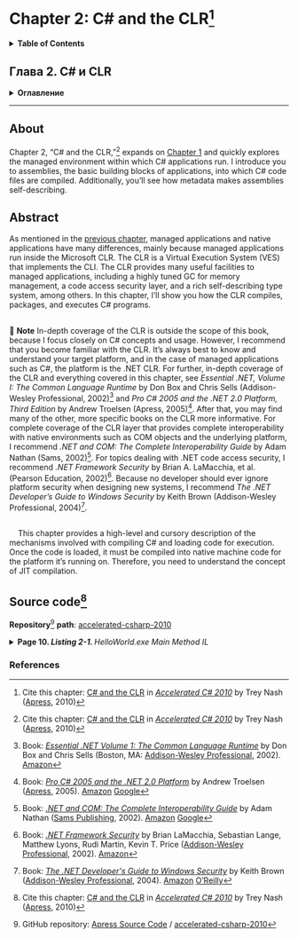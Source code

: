 # Chapter 2: C# and the CLR[^1]
<details>
  <summary><b>Table of Contents</b></summary>

- The JIT Compiler in the CLR
- Assemblies and the Assembly Loader
  * Minimizing the Working Set of the Application
  * Naming Assemblies
  * Loading Assemblies
- Metadata
- Cross-Language Compatibility
- Summary
</details>

## Глава 2. C# и CLR
<details>
  <summary><b>Оглавление</b></summary>

- JIT-компилятор и CLR
- Сборки и загрузчик сборок
  * Минимизация рабочего набора приложения
  * Назначение сборкам имён
  * Загрузка сборок
- Метаданные
- Совместимость между языками
- Резюме
</details>

---
## About
Chapter 2, “C# and the CLR,”[^1] expands on [Chapter 1](../1-c%23-preview/) and quickly explores the managed environment 
within which C# applications run. I introduce you to assemblies, the basic building blocks of 
applications, into which C# code files are compiled. Additionally, you’ll see how metadata makes 
assemblies self-describing.

## Abstract
As mentioned in the [previous chapter](../1-c%23-preview/), managed applications and native applications have many 
differences, mainly because managed applications run inside the Microsoft CLR. The CLR is a Virtual 
Execution System (VES) that implements the CLI. The CLR provides many useful facilities to managed 
applications, including a highly tuned GC for memory management, a code access security layer, and a 
rich self-describing type system, among others. In this chapter, I’ll show you how the CLR compiles, 
packages, and executes C# programs.

##
:notebook: **Note** In-depth coverage of the CLR is outside the scope of this book, because I focus closely on C# concepts 
and usage. However, I recommend that you become familiar with the CLR. It’s always best to know and 
understand your target platform, and in the case of managed applications such as C#, the platform is the .NET 
CLR. For further, in-depth coverage of the CLR and everything covered in this chapter, see _Essential .NET, Volume 
I: The Common Language Runtime_ by Don Box and Chris Sells (Addison-Wesley Professional, 2002)[^2] and _Pro C# 
2005 and the .NET 2.0 Platform, Third Edition_ by Andrew Troelsen (Apress, 2005)[^3]. After that, you may find many of 
the other, more specific books on the CLR more informative. For complete coverage of the CLR layer that provides 
complete interoperability with native environments such as COM objects and the underlying platform, I recommend 
_.NET and COM: The Complete Interoperability Guide_ by Adam Nathan (Sams, 2002)[^4]. For topics dealing with .NET 
code access security, I recommend _.NET Framework Security_ by Brian A. LaMacchia, et al. (Pearson Education, 
2002)[^5]. Because no developer should ever ignore platform security when designing new systems, I recommend _The 
.NET Developer’s Guide to Windows Security_ by Keith Brown (Addison-Wesley Professional, 2004)[^6].

##
&nbsp;&nbsp;&nbsp; This chapter provides a high-level and cursory description of the mechanisms involved with 
compiling C# and loading code for execution. Once the code is loaded, it must be compiled into native 
machine code for the platform it’s running on. Therefore, you need to understand the concept of JIT 
compilation.

## Source code[^1]
**Repository**[^7] **path**: [accelerated-csharp-2010](https://github.com/Apress/accelerated-csharp-2010)

<details>
  <summary><b>Page 10. </b><i><b>Listing 2-1. </b>HelloWorld.exe Main Method IL</i></summary>

```csharp
.method private hidebysig static void Main() cil managed
{
   .entrypoint
   // Code size 13 (0xd)
   .maxstack 8
   IL_0000: nop
   IL_0001: ldstr   "Hello World! "
   IL_0006: call    void [mscorlib]System.Console::WriteLine(string)
   IL_000b: nop
   IL_000c: ret
} // end of method EntryPoint::Main
```
</details>

### References
[^1]: Cite this chapter: [C# and the CLR](https://link.springer.com/chapter/10.1007/978-1-4302-2538-6_2) in [_Accelerated C# 2010_](https://link.springer.com/book/10.1007/978-1-4302-2538-6) by Trey Nash ([Apress](https://www.apress.com/), 2010)
[^2]: Book: [_Essential .NET Volume 1: The Common Language Runtime_](https://learning.oreilly.com/library/view/essential-net-volume/0201734117/) 
by Don Box and Chris Sells (Boston, MA: [Addison-Wesley Professional](https://en.wikipedia.org/wiki/Addison-Wesley), 2002).
[Amazon](https://www.amazon.com/Essential-NET-Common-Language-Runtime/dp/0201734117)
[^3]: Book: [_Pro C# 2005 and the .NET 2.0 Platform_](https://link.springer.com/book/10.1007/978-1-4302-0060-4)
by Andrew Troelsen ([Apress](https://www.apress.com/), 2005). 
[Amazon](https://www.amazon.com/2005-NET-Platform-Experts-Voice/dp/1590594193) 
[Google](https://books.google.com/books/about/Pro_C_2005_and_the_NET_2_0_Platform.html?id=Dy-ro5dFp5MC)
[^4]: Book: [_.NET and COM: The Complete Interoperability Guide_](https://www.informit.com/store/.net-and-com-the-complete-interoperability-guide-9780132649414)
by Adam Nathan ([Sams Publishing](https://en.wikipedia.org/wiki/Sams_Publishing), 2002). 
[Amazon](https://www.amazon.com/NET-COM-Complete-Interoperability-Guide/dp/067232170X) 
[Google](https://books.google.com/books?id=x2OIPSyFLBcC)
[^5]: Book: [_.NET Framework Security_](https://www.microsoft.com/en-us/research/publication/net-framework-security/) 
by Brian LaMacchia, Sebastian Lange, Matthew Lyons, Rudi Martin, Kevin T. Price ([Addison-Wesley Professional](https://en.wikipedia.org/wiki/Addison-Wesley), 2002). 
[Amazon](https://www.amazon.com/NET-Framework-Security-Brian-LaMacchia/dp/067232184X)
[^6]: Book: [_The .NET Developer's Guide to Windows Security_](https://www.informit.com/store/.net-developers-guide-to-windows-security-9780321228352) 
by Keith Brown ([Addison-Wesley Professional](https://en.wikipedia.org/wiki/Addison-Wesley), 2004). 
[Amazon](https://www.amazon.com/NET-Developers-Guide-Windows-Security/dp/0321228359) 
[O’Reilly](https://www.oreilly.com/library/view/the-net-developers/0321228359/)
[^7]: GitHub repository: [Apress Source Code](https://github.com/Apress) / [accelerated-csharp-2010](https://github.com/Apress/accelerated-csharp-2010)
